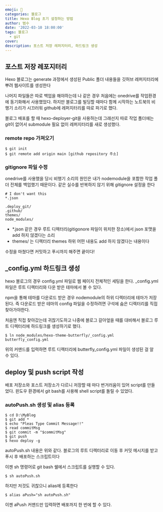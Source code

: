 ```yaml
---
emoji: 🏃
categories: 블로그
title: Hexo Blog 초기 설정하는 방법
author: 범수
date: '2022-03-10 18:00:00'
tags: 블로그
  - git
cover:
description: 포스트 저장 레퍼지터리, 하드링크 생성
---
```


## 포스트 저장 레포지터리

Hexo 블로그는 generate 과정에서 생성된 Public 폴더 내용들을 깃허브 레퍼지터리에 뿌려 웹사이트를 생성한다

나머지 파일들은 따로 백업을 해야하는데 나 같은 경우 처음에는 onedrive를 작업환경에 동기화해서 사용했었다. 하지만 블로그를 빌딩할 때마다 함께 시작하는 노트북의 비행기 소리가 시끄러워 github에 레퍼지터리를 따로 파기로 했다.

블로그 배포를 할 때 hexo-deployer-git을 사용하는데 그래선지 따로 작업 폴더에는 git이 없어서 submodule 필요 없이 레퍼지터리를 새로 생성했다.

### remote repo 가져오기

```git
$ git init
$ git remote add origin main [github repository 주소]
```

### gitignore 파일 수정

onedrive를 사용했을 당시 비행기 소리의 원인은 내가 nodemodule을 포함한 작업 폴더 전체를 백업했기 때문이다. 같은 실수를 반복하지 않기 위해 gitignore 설정을 한다

```git
# I don't want this
*.json

.deploy_git/
.github/
themes/
node_modules/
```

- \*.json 같은 경우 루트 디렉터리(gitigonore 파일이 위치한 장소)에서 json 포맷을 add 하지 않겠다는 소리
- themes/ 는 디렉터리 themes 하위 어떤 내용도 add 하지 않겠다는 내용이다

수정을 마쳤다면 커밋하고 푸시까지 해주면 끝이다!

## \_config.yml 하드링크 생성

hexo 블로그의 경우 config.yml 파일로 웹 페이지 전체적인 세팅을 한다. \_config.yml 파일은 루트 디렉터리와 다운 받은 테마에서 볼 수 있다.

npm을 통해 테마를 다운로드 받은 경우 nodemodule의 하위 디렉터리에 테마가 저장된다. 즉 다운로드 받은 테마의 config 파일을 수정하려면 구석에 숨은 디렉터리를 직접 찾아가야한다.

처음엔 직접 찾아갔는데 귀찮기도하고 나중에 블로그 갈아엎을 때를 대비해서 블로그 루트 디렉터리에 하드링크를 생성하기로 했다.

```shell
$ ln node_modules/hexo-theme-butterfly/_config.yml butterfly_config.yml
```

위의 커맨드를 입력하면 루트 디렉터리에 butterfly_config.yml 파일이 생성된 걸 알 수 있다.

## deploy 및 push script 작성

배포 저장소와 포스트 저장소가 다르니 저장할 때 마다 번거러움이 있어 script를 만들었다. 윈도우 환경에서 git bash를 사용해 shell script를 돌릴 수 있었다.

### autoPush.sh 생성 및 alias 등록

```shell
$ cd D:\MyBlog
$ git add *
$ echo "Pleas Type Commit Message!!"
$ read commitMsg
$ git commit -m "$commitMsg"
$ git push
$ hexo deploy -g
```

autoPush.sh 내용은 위와 같다. 블로그의 루트 디렉터리로 이동 후 커밋 메시지를 받고 푸시 후 배포하는 스크립트이다

이젠 sh 명령어로 git bash 쉘에서 스크립트를 실행할 수 있다.

```shell
$ sh autoPush.sh
```

하지만 저것도 귀찮으니 alias에 등록한다

```shell
$ alias aPush="sh autoPush.sh"
```

이젠 aPush 커맨드만 입력하면 배포까지 한 번에 할 수 있다.
